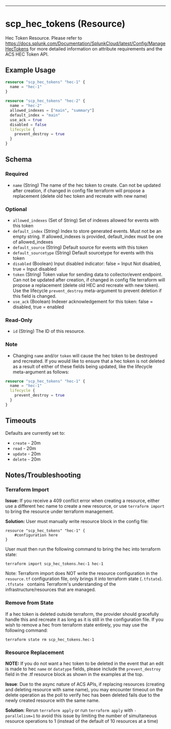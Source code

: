 --- 

# scp_hec_tokens (Resource)

Hec Token Resource. Please refer to https://docs.splunk.com/Documentation/SplunkCloud/latest/Config/ManageHecTokens for more detailed information on attribute requirements and the ACS HEC Token API.

## Example Usage

```terraform
resource "scp_hec_tokens" "hec-1" {
  name = "hec-1"
}
 
resource "scp_hec_tokens" "hec-2" {
  name = "hec-2"
  allowed_indexes = ["main", "summary"]
  default_index = "main" 
  use_ack = true 
  disabled = false
  lifecycle {
    prevent_destroy = true
  }
}

```

## Schema

### Required

- `name` (String) The name of the hec token to create. Can not be updated after creation, if changed in config file terraform will propose a replacement (delete old hec token and recreate with new name)

### Optional

- `allowed_indexes` (Set of String) Set of indexes allowed for events with this token
- `default_index` (String) Index to store generated events. Must not be an empty string. If allowed_indexes is provided, default_index must be one of allowed_indexes  
- `default_source` (String) Default source for events with this token
- `default_sourcetype` (String) Default sourcetype for events with this token
- `disabled` (Boolean) Input disabled indicator: false = Input Not disabled, true = Input disabled
- `token` (String) Token value for sending data to collector/event endpoint. Can not be updated after creation, if changed in config file terraform will propose a replacement (delete old HEC and recreate with new token). Use the lifecycle `prevent_destroy` meta-argument to prevent deletion if this field is changed.
- `use_ack` (Boolean) Indexer acknowledgement for this token: false = disabled, true = enabled

### Read-Only

- `id` (String) The ID of this resource.

### Note
- Changing `name` and/or `token` will cause the hec token to be destroyed and recreated. If you would like to ensure that a hec token is not deleted as a result of either of these fields being updated, like the lifecycle meta-argument as follows:
```terraform
resource "scp_hec_tokens" "hec-1" {
  name = "hec-1"
  lifecycle {
    prevent_destroy = true
  }
}
``` 

## Timeouts
Defaults are currently set to:
- `create` -  20m
- `read` -  20m
- `update` -  20m
- `delete` -  20m 

## Notes/Troubleshooting

### Terraform Import
**Issue:** If you receive a 409 conflict error when creating a resource, either use a different hec name to create a new resource, or use `terraform import` to bring
the resource under terraform management.

**Solution:** User must manually write resource block in the config file:
```
resource "scp_hec_tokens" "hec-1" {
    #configuration here
}
```

User must then run the following command to bring the hec into terraform state:

```terraform import scp_hec_tokens.hec-1 hec-1```

Note: Terraform import does NOT write the resource configuration in the `resource.tf` configuration file, only brings it
into terraform state (`.tfstate`). `.tfstate ` contains Terraform's understanding of the infrastructure/resources that are managed.

### Remove from State
If a hec token is deleted outside terraform, the provider should gracefully handle this and recreate it as long as it is still in the configuration file.
If you wish to remove a hec from terraform state entirely, you may use the following command:

``` terraform state rm scp_hec_tokens.hec-1 ```

### Resource Replacement
**NOTE:** If you do not want a hec token to be deleted in the event that an edit is made to hec `name` or `datatype` fields, please include the `prevent_destroy`
field in the .tf resource block as shown in the examples at the top.

**Issue**: Due to the async nature of ACS APIs, if replacing resources (creating and deleting resource with same name), you may
encounter timeout on the delete operation as the poll to verify hec has been deleted fails due to the newly created resource
with the same name.

**Solution**: Rerun `terraform apply` or run `terraform apply` with `-parallelism=1` to avoid this issue by limiting the number of simultaneous resource operations to 1 (instead of the default of 10 resources at a time)
